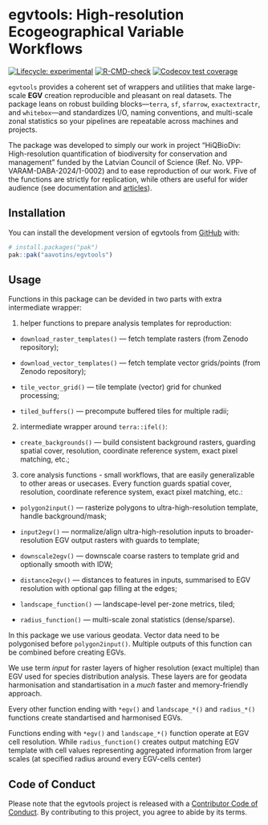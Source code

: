 
<!-- README.md is generated from README.Rmd. Please edit that file -->

# egvtools: High-resolution Ecogeographical Variable Workflows

<!-- badges: start -->

[![Lifecycle:
experimental](https://img.shields.io/badge/lifecycle-experimental-orange.svg)](https://lifecycle.r-lib.org/articles/stages.html#experimental)
[![R-CMD-check](https://github.com/aavotins/egvtools/actions/workflows/R-CMD-check.yaml/badge.svg)](https://github.com/aavotins/egvtools/actions/workflows/R-CMD-check.yaml)
[![Codecov test
coverage](https://codecov.io/gh/aavotins/egvtools/graph/badge.svg)](https://app.codecov.io/gh/aavotins/egvtools)
<!-- badges: end -->

`egvtools` provides a coherent set of wrappers and utilities that make
large-scale **EGV** creation reproducible and pleasant on real datasets.
The package leans on robust building blocks—`terra`, `sf`, `sfarrow`,
`exactextractr`, and `whitebox`—and standardizes I/O, naming
conventions, and multi-scale zonal statistics so your pipelines are
repeatable across machines and projects.

The package was developed to simply our work in project “HiQBioDiv:
High-resolution quantification of biodiversity for conservation and
management” funded by the Latvian Council of Science (Ref.
No. VPP-VARAM-DABA-2024/1-0002) and to ease reproduction of our work.
Five of the functions are strictly for replication, while others are
useful for wider audience (see documentation and
[articles](https://aavotins.github.io/egvtools/)).

## Installation

You can install the development version of egvtools from
[GitHub](https://github.com/) with:

``` r
# install.packages("pak")
pak::pak("aavotins/egvtools")
```

## Usage

Functions in this package can be devided in two parts with extra
intermediate wrapper:

1)  helper functions to prepare analysis templates for reproduction:

- `download_raster_templates()` — fetch template rasters (from Zenodo
  repository);

- `download_vector_templates()` — fetch template vector grids/points
  (from Zenodo repository);

- `tile_vector_grid()` — tile template (vector) grid for chunked
  processing;

- `tiled_buffers()` — precompute buffered tiles for multiple radii;

2)  intermediate wrapper around `terra::ifel()`:

- `create_backgrounds()` — build consistent background rasters, guarding
  spatial cover, resolution, coordinate reference system, exact pixel
  matching, etc.;

3)  core analysis functions - small workflows, that are easily
    generalizable to other areas or usecases. Every function guards
    spatial cover, resolution, coordinate reference system, exact pixel
    matching, etc.:

- `polygon2input()` — rasterize polygons to ultra-high-resolution
  template, handle background/mask;

- `input2egv()` — normalize/align ultra-high-resolution inputs to
  broader-resolution EGV output rasters with guards to template;

- `downscale2egv()` — downscale coarse rasters to template grid and
  optionally smooth with IDW;

- `distance2egv()` — distances to features in inputs, summarised to EGV
  resolution with optional gap filling at the edges;

- `landscape_function()` — landscape-level per-zone metrics, tiled;

- `radius_function()` — multi-scale zonal statistics (dense/sparse).

In this package we use various geodata. Vector data need to be
polygonised before `polygon2input()`. Multiple outputs of this function
can be combined before creating EGVs.

We use term *input* for raster layers of higher resolution (exact
multiple) than EGV used for species distribution analysis. These layers
are for geodata harmonisation and standartisation in a *much* faster and
memory-friendly approach.

Every other function ending with `*egv()` and `landscape_*()` and
`radius_*()` functions create standartised and harmonised EGVs.

Functions ending with `*egv()` and `landscape_*()` function operate at
EGV cell resolution. While `radius_function()` creates output matching
EGV template with cell values representing aggregated information from
larger scales (at specified radius around every EGV-cells center)

## Code of Conduct

Please note that the egvtools project is released with a [Contributor
Code of
Conduct](https://contributor-covenant.org/version/2/1/CODE_OF_CONDUCT.html).
By contributing to this project, you agree to abide by its terms.
